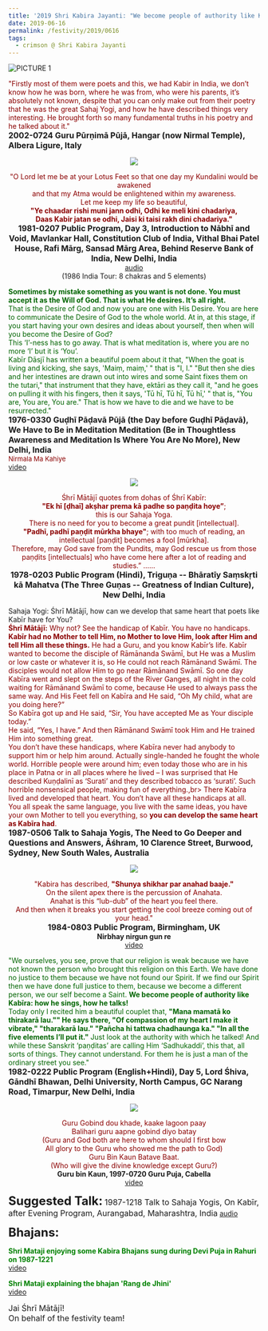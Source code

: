 ```yaml
---
title: '2019 Shri Kabira Jayanti: "We become people of authority like Kabīra: how he sings, how he talks!"'
date: 2019-06-16
permalink: /festivity/2019/0616
tags:
  - crimson @ Shri Kabira Jayanti
---
```


![PICTURE 1](/images/image1.png)

<p>
<font color="DarkRed">"Firstly most of them were poets and this, we had Kabir in India, we don’t know how he was born, where he was from, who were his parents, it’s absolutely not known, despite that you can only make out from their poetry that he was the great Sahaj Yogi, and how he have described things very interesting. He brought forth so many fundamental truths in his poetry and he talked about it."</font><br>
<font size="+0"><b>2002-0724 Guru Pūrṇimā Pūjā, Hangar (now Nirmal Temple), Albera Ligure, Italy</b></font>
</p>

<div style="text-align: center"><img src="/images/image106.png" /></div>

<p style="text-align:center;">
<font color="DarkRed">"O Lord let me be at your Lotus Feet so that one day my Kundalini would be awakened<br>
and that my Atma would be enlightened within my awareness.<br>
Let me keep my life so beautiful,<br>
<b>"Ye chaadar rishi muni jann odhi, Odhi ke meli kini chadariya,<br>
Daas Kabir jatan se odhi, Jaisi ki taisi rakh dini chadariya."</b></font><br>
<font size="+0"><b>1981-0207 Public Program, Day 3, Introduction to Nābhī and Void, Mavlankar Hall, Constitution Club of India, Vithal Bhai Patel House, Rafi Mārg, Sansad Mārg Area, Behind Reserve Bank of India, New Delhi, India</b></font><br>
<a href="https://www.youtube.com/watch?v=tZRibru_9Gw">audio</a><br>
(1986 India Tour: 8 chakras and 5 elements)<br>
</p>

<p style="text-align:left;">
<font color="DarkGreen"><b>Sometimes by mistake something as you want is not done. You must accept it as the Will of God. That is what He desires. It’s all right.</b><br>
That is the Desire of God and now you are one with His Desire. You are here to communicate the Desire of God to the whole world. At in, at this stage, if you start having your own desires and ideas about yourself, then when will you become the Desire of God?<br>
This ‘I’-ness has to go away. That is what meditation is, where you are no more ‘I’ but it is ‘You’.<br>
Kabīr Dāsjī has written a beautiful poem about it that, "When the goat is living and kicking, she says, 'Maiṃ, maiṃ,' " that is "I, I." "But then she dies and her intestines are drawn out into wires and some Saint fixes them on the tutari," that instrument that they have, ektāri as they call it, "and he goes on pulling it with his fingers, then it says, 'Tū hī, Tū hī, Tū hī,' " that is, "You are, You are, You are." That is how we have to die and we have to be resurrected."</font><br>
<font size="+0"><b>1976-0330 Guḍhī Pāḍavā Pūjā (the Day before Guḍhī Pāḍavā), We Have to Be in Meditation Meditation (Be in Thoughtless Awareness and Meditation Is Where You Are No More), New Delhi, India</b></font><br>
<font size="-1"><font color="DarkRed">Nirmala Ma Kahiye</font></font><br>
<a href="https://www.youtube.com/watch?v=XqgvLLeIzVQ">video</a><br>
</p>

<div style="text-align: center"><img src="/images/image107.png" /></div>

<p style="text-align:center;">
<font color="DarkRed">Śhrī Mātājī quotes from dohas of Śhrī Kabīr:<br>
<b>"Ek hī [ḍhaī] akṣhar prema kā padhe so paṇḍita hoye”</b>;<br>
this is our Sahaja Yoga.<br>
There is no need for you to become a great pundit [intellectual].<br>
<b>"Padhī, padhī paṇḍit mūrkha bhaye"</b>; with too much of reading, an intellectual [paṇḍit] becomes a fool [mūrkha].<br>
Therefore, may God save from the Pundits, may God rescue us from those paṇḍits [intellectuals] who have come here after a lot of reading and studies.” ......</font><br>
<font size="+0"><b>1978-0203 Public Program (Hindi), Triguṇa -- Bhāratīy Saṃskṛti kā Mahatva (The Three Guṇas -- Greatness of Indian Culture), New Delhi, India</b></font>
</p>

<p style="text-align:left;">
Sahaja Yogi: Śhrī Mātājī, how can we develop that same heart that poets like Kabīr have for You?<br>
<font color="DarkRed"><b>Śhrī Mātājī:</b> Why not? See the handicap of Kabīr. You have no handicaps. <b>Kabīr had no Mother to tell Him, no Mother to love Him, look after Him and tell Him all these things.</b> He had a Guru, and you know Kabīr’s life. Kabīr wanted to become the disciple of Rāmānanda Swāmī, but He was a Muslim or low caste or whatever it is, so He could not reach Rāmānand Swāmī. The disciples would not allow Him to go near Rāmānand Swāmī. So one day Kabīra went and slept on the steps of the River Ganges, all night in the cold waiting for Rāmānand Swāmī to come, because He used to always pass the same way. And His Feet fell on Kabīra and He said, “Oh My child, what are you doing here?”<br>
So Kabīra got up and He said, “Sir, You have accepted Me as Your disciple today.”<br>
He said, “Yes, I have.” And then Rāmānand Swāmī took Him and He trained Him into something great.<br>
You don’t have these handicaps, where Kabīra never had anybody to support him or help him around. Actually single-handed he fought the whole world. Horrible people were around him; even today those who are in his place in Patna or in all places where he lived – I was surprised that He described Kuṇḍalinī as ‘Surati’ and they described tobacco as ‘surati’. Such horrible nonsensical people, making fun of everything.,br>
There Kabīra lived and developed that heart. You don’t have all these handicaps at all. You all speak the same language, you live with the same ideas, you have your own Mother to tell you everything, so <b>you can develop the same heart as Kabīra had</b>.</font><br>
<font size="+0"><b>1987-0506 Talk to Sahaja Yogis, The Need to Go Deeper and Questions and Answers, Āśhram, 10 Clarence Street, Burwood, Sydney, New South Wales, Australia</b></font>
</p>

<div style="text-align: center"><img src="/images/image108.png" /></div>

<p style="text-align:center;">
<font color="DarkRed">"Kabira has described, <b>"Shunya shikhar par anahad baaje."</b><br>
On the silent apex there is the percussion of Anahata.<br>
Anahat is this “lub-dub” of the heart you feel there.<br>
And then when it breaks you start getting the cool breeze coming out of your head."</font><br>
<font size="+0"><b>1984-0803 Public Program, Birmingham, UK</b></font><br>
<b>Nirbhay nirgun gun re</b><br>
<a href="https://www.youtube.com/watch?v=_buuncAm9Ts&list=RD_buuncAm9Ts#t=0">video</a><br>
</p>

<p>
<font color="DarkGreen">"We ourselves, you see, prove that our religion is weak because we have not known the person who brought this religion on this Earth. We have done no justice to them because we have not found our Spirit. If we find our Spirit then we have done full justice to them, because we become a different person, we our self become a Saint. <b>We become people of authority like Kabīra: how he sings, how he talks!</b><br>
Today only I recited him a beautiful couplet that, <b>"Mana mamatā ko thirakarā lau."" He says there, "Of compassion of my heart I make it vibrate," "tharakarā lau." "Pañcha hi tattwa chadhaunga ka." "In all the five elements I’ll put it."</b> Just look at the authority with which he talked! And while these Sanskrit ‘paṇḍitas’ are calling Him ‘Sadhukaddi’, this that, all sorts of things. They cannot understand. For them he is just a man of the ordinary street you see."</font><br>
<font size="+0"><b>1982-0222 Public Program (English+Hindi), Day 5, Lord Śhiva, Gāndhī Bhawan, Delhi University, North Campus, GC Narang Road, Timarpur, New Delhi, India</b></font>
</p>

<div style="text-align: center"><img src="/images/image109.png" /></div>

<p style="text-align:center;">
<font color="DarkRed">Guru Gobind dou khade, kaake lagoon paay<br>
Balihari guru aapne gobind diyo batay<br>
(Guru and God both are here to whom should I first bow<br>
All glory to the Guru who showed me the path to God)<br>
Guru Bin Kaun Batave Baat.<br>
(Who will give the divine knowledge except Guru?)</font><br>
<b>Guru bin Kaun, 1997-0720 Guru Puja, Cabella</b><br>
<a href="https://seven-teams.github.io/Videos_Links.html">video</a><br>
</p>

<font size="+2"><b>Suggested Talk:</b></font> 
<font size="+0">1987-1218 Talk to Sahaja Yogis, On Kabīr, after Evening Program, Aurangabad, Maharashtra, India</font>
<a href="https://www.youtube.com/watch?v=sboIoojWkxY&list=PLB618CDA4FEC74AE6&index=1"> audio</a><br>

<font size="+2"><b>Bhajans:</b></font>

<p>
<font color="green"><b>Shri Mataji enjoying some Kabira Bhajans sung during Devi Puja in Rahuri on 1987-1221</b></font><br>
<a href="https://seven-teams.github.io/Videos_Links.html"> video</a><br>
</p>

<p>
<font color="green"><b>Shri Mataji explaining the bhajan 'Rang de Jhini'</b></font><br>
<a href="https://www.youtube.com/watch?v=gQTTVpjPE34&list=PLB618CDA4FEC74AE6&index=5">video</a>
</p>

<p>
<font size="+0">Jai Śhrī Mātājī!<br>
On behalf of the festivity team!</font>
</p>